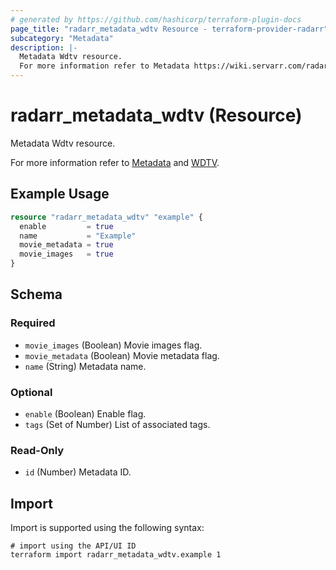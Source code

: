 ```yaml
---
# generated by https://github.com/hashicorp/terraform-plugin-docs
page_title: "radarr_metadata_wdtv Resource - terraform-provider-radarr"
subcategory: "Metadata"
description: |-
  Metadata Wdtv resource.
  For more information refer to Metadata https://wiki.servarr.com/radarr/settings#metadata and WDTV https://wiki.servarr.com/radarr/supported#wdtvmetadata.
---
```


# radarr_metadata_wdtv (Resource)

<!-- subcategory:Metadata -->Metadata Wdtv resource.
For more information refer to [Metadata](https://wiki.servarr.com/radarr/settings#metadata) and [WDTV](https://wiki.servarr.com/radarr/supported#wdtvmetadata).

## Example Usage

```terraform
resource "radarr_metadata_wdtv" "example" {
  enable         = true
  name           = "Example"
  movie_metadata = true
  movie_images   = true
}
```

<!-- schema generated by tfplugindocs -->
## Schema

### Required

- `movie_images` (Boolean) Movie images flag.
- `movie_metadata` (Boolean) Movie metadata flag.
- `name` (String) Metadata name.

### Optional

- `enable` (Boolean) Enable flag.
- `tags` (Set of Number) List of associated tags.

### Read-Only

- `id` (Number) Metadata ID.

## Import

Import is supported using the following syntax:

```shell
# import using the API/UI ID
terraform import radarr_metadata_wdtv.example 1
```
